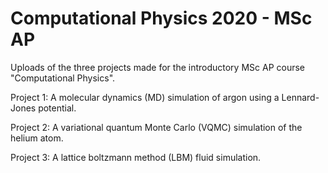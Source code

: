 # Computational Physics 2020 - MSc AP 
Uploads of the three projects made for the introductory MSc AP course "Computational Physics".

Project 1: A molecular dynamics (MD) simulation of argon using a Lennard-Jones potential.

Project 2: A variational quantum Monte Carlo (VQMC) simulation of the helium atom.

Project 3: A lattice boltzmann method (LBM) fluid simulation.
